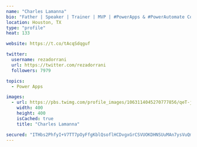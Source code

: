 ```yaml
---
name: "Charles Lamanna"
bio: "Father | Speaker | Trainer | MVP | #PowerApps & #PowerAutomate Community Super User | YouTuber Right-pointing triangle http://youtube.com/c/rezadorrani | Learn - Share - Clockwise rightwards and leftwards open circle arrows"
location: Houston, TX
type: "profile"
heat: 133

website: https://t.co/tAcqSdqguf

twitter:
  username: rezadorrani
  url: https://twitter.com/rezadorrani
  followers: 7979

topics:
  - Power Apps

images:
  - url: https://pbs.twimg.com/profile_images/1063114045270777856/qeT-jpWr_400x400.jpg
    width: 400
    height: 400
    isCached: true
    title: "Charles Lamanna"

secured: "ITHbs2PhfyI+V7TT7pOyFfgKblQsoflHCDvgxGrCSVUOKDHNSUuMAn7ysVuQmK31Yil9MSjGf8uyDvxhp4CSJoVhwlf1HCWHivl/c/w91DjJ4xVMBFyMNeEWMV0821ZcgEV2cEwm7Xx8jCs4I/pgKhEh9Njk6gZmPPLQ/7AZv/rKYGVRp3LBTvph8P1Hze0iF6RjWe5DCh6wCNa62Jd+jI2lFto2G/nlOVdDBPjzZkbH6D62Y3OOfeOyX3GcHGz2vtKq8XENhXYkHMQTxH3WFVJPujQV3XEd1GunOjwjIlbBy4D4T4ae92H/EuYszufosntb4cOcKXcIv/zLRVBfwyb0LhsbzduNULeMnNxjmHdi256h4/mEEhNikrRgDjrGv2rl56BcgZ9AaXtcV+ttZ30WS24tqpQe//Z3pEglRF0=;ez/4yB/ENCc+Bt+FlWb/9g=="
---
```


